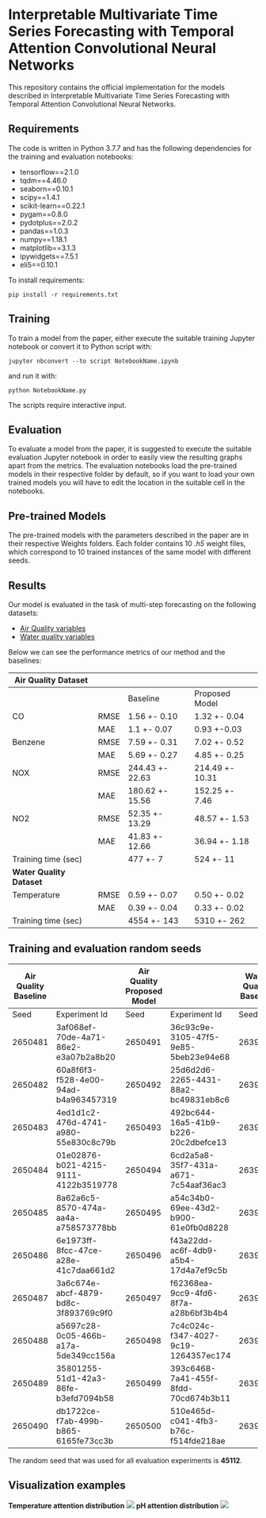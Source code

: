 # Interpretable Multivariate Time Series Forecasting with Temporal Attention Convolutional Neural Networks

This repository contains the official implementation for the models described in Interpretable Multivariate Time Series Forecasting with Temporal Attention Convolutional Neural Networks. 

## Requirements

The code is written in Python 3.7.7 and has the following dependencies for the training and evaluation notebooks:
* tensorflow==2.1.0
* tqdm==4.46.0
* seaborn==0.10.1
* scipy==1.4.1
* scikit-learn==0.22.1
* pygam==0.8.0
* pydotplus==2.0.2
* pandas==1.0.3
* numpy==1.18.1
* matplotlib==3.1.3
* ipywidgets==7.5.1
* eli5==0.10.1 

To install requirements:

```setup
pip install -r requirements.txt
```

## Training

To train a model from the paper, either execute the suitable training Jupyter notebook or convert it to Python script with:
```
jupyter nbconvert --to script NotebookName.ipynb
```
and run it with:
```train
python NotebookName.py
```
The scripts require interactive input.

## Evaluation

To evaluate a model from the paper, it is suggested to execute the suitable evaluation Jupyter notebook in order to easily view the resulting graphs apart from the metrics. 
The evaluation notebooks load the pre-trained models in their respective folder by default, so if you want to load your own trained models you will have to edit the location in the suitable cell in the notebooks. 
## Pre-trained Models

The pre-trained models with the parameters described in the paper are in their respective Weights folders.
Each folder contains 10 _.h5_ weight files, which correspond to 10 trained instances of the same model with different seeds.

## Results

Our model is evaluated in the task of multi-step forecasting on the following datasets:
* [Air Quality variables](https://archive.ics.uci.edu/ml/datasets/Air+Quality)
* [Water quality variables](https://www.data.qld.gov.au/dataset/ambient-estuarine-water-quality-monitoring-data-near-real-time-sites-2012-to-present-day)


Below we can see the performance metrics of our method and the baselines:

|**Air Quality Dataset** |                 |                 ||
|----------------|-------|-----------------|-----------------|
|                |       | Baseline        | Proposed Model  |
| CO             | RMSE  | 1.56 +- 0.10    | 1.32 +- 0.04    |
|                | MAE   | 1.1 +- 0.07     | 0.93 +-0.03     |
| Benzene        | RMSE  | 7.59 +- 0.31    | 7.02 +- 0.52    |
|                | MAE   | 5.69 +- 0.27    | 4.85 +- 0.25    |
| NOX            | RMSE  | 244.43 +- 22.63 | 214.49 +- 10.31 |
|                | MAE   | 180.62 +- 15.56 | 152.25 +- 7.46  |
| NO2            | RMSE  | 52.35 +- 13.29  | 48.57 +- 1.53   |
|                | MAE   | 41.83 +- 12.66  | 36.94 +- 1.18   |
| Training time (sec)  |       | 477 +- 7        | 524 +- 11       |
|**Water Quality Dataset**   |                 |                 |
| Temperature    | RMSE  | 0.59 +- 0.07    | 0.50 +- 0.02    |
|                | MAE   | 0.39 +- 0.04    | 0.33 +- 0.02    |
| Training time (sec)  |       | 4554 +- 143     | 5310 +- 262     | 

## Training and evaluation random seeds

| Air Quality Baseline |                                      | Air Quality Proposed Model |                                      | Water Quality Baseline |                                      | Water Quality Proposed Model |                                      |
|----------------------|--------------------------------------|----------------------------|--------------------------------------|------------------------|--------------------------------------|------------------------------|--------------------------------------|
| Seed                 | Experiment Id                        | Seed                       | Experiment Id                        | Seed                   | Experiment Id                        | Seed                         | Experiment Id                        |
| 2650481              | 3af068ef-70de-4a71-86e2-e3a07b2a8b20 | 2650491                    | 36c93c9e-3105-47f5-9e85-5beb23e94e68 | 2639467                | 5aa4c32f-3a25-49b8-997b-1bdb4af37939 | 2639478                      | b4b94f1c-6d65-459c-adb8-389cbd0e97c5 |
| 2650482              | 60a8f6f3-f528-4e00-94ad-b4a963457319 | 2650492                    | 25d6d2d6-2265-4431-88a2-bc49831eb8c6 | 2639468                | 80c4e454-726a-405f-9e83-f524f20939a9 | 2639479                      | 3a4e66b9-5244-4bc0-9076-a3eca47d5fe4 |
| 2650483              | 4ed1d1c2-476d-4741-a980-55e830c8c79b | 2650493                    | 492bc644-16a5-41b9-b226-20c2dbefce13 | 2639469                | d1ef568b-174d-4f9e-97b6-6813c4270a5c | 2639480                      | 78337ffe-d26e-4e7b-9497-0bd0cb9c2974 |
| 2650484              | 01e02876-b021-4215-9111-4122b3519778 | 2650494                    | 6cd2a5a8-35f7-431a-a671-7c54aaf36ac3 | 2639470                | 317ff62b-8bcd-40c1-811d-b5ba67d2ab7c | 2639481                      | c6c30ea5-33ab-4900-bc0e-d2fd98c1bcab |
| 2650485              | 8a62a6c5-8570-474a-aa4a-a758573778bb | 2650495                    | a54c34b0-69ee-43d2-b900-61e0fb0d8228 | 2639471                | 83f3dcf9-491a-4c20-8c39-064c65163d35 | 2639482                      | db7b10b4-4b52-4a26-97ca-56186eb924a1 |
| 2650486              | 6e1973ff-8fcc-47ce-a28e-41c7daa661d2 | 2650496                    | f43a22dd-ac6f-4db9-a5b4-17d4a7ef9c5b | 2639472                | cef6c672-f8eb-4916-9221-82051633b99c | 2639483                      | f08332bc-d654-4219-a7c1-e0e6854fb2b5 |
| 2650487              | 3a6c674e-abcf-4879-bd8c-3f893769c9f0 | 2650497                    | f62368ea-9cc9-4fd6-8f7a-a28b6bf3b4b4 | 2639473                | 7e31a1d4-5fed-4924-939e-b2cde7fdf96b | 2639484                      | 7fba0620-13b4-4306-8a2a-6c82b025a8fe |
| 2650488              | a5697c28-0c05-466b-a17a-5de349cc156a | 2650498                    | 7c4c024c-f347-4027-9c19-1264357ec174 | 2639474                | 350cbc49-a71e-4336-839b-2be9ed889eca | 2639485                      | 67f95b23-e4a5-4b5b-9512-6c65e3918545 |
| 2650489              | 35801255-51d1-42a3-86fe-b3efd7094b58 | 2650499                    | 393c6468-7a41-455f-8fdd-70cd674b3b11 | 2639475                | 6847ae60-80d8-4580-bb3e-10ee1e9ccaf3 | 2639486                      | b82aad09-1631-4540-9058-3c6eff69511e |
| 2650490              | db1722ce-f7ab-499b-b865-6165fe73cc3b | 2650500                    | 510e465d-c041-4fb3-b76c-f514fde218ae | 2639476                | b6108ad8-4a30-49d8-aaad-4d8d1c40ad37 | 2639487                      | bcb62682-39db-483e-aa24-b9afa625d99e |

The random seed that was used for all evaluation experiments is **45112**.
## Visualization examples
**Temperature attention distribution**
![](Temp_degC_abs_att.gif)
**pH attention distribution**
![](pH_abs_att.gif)